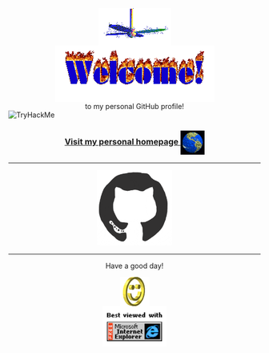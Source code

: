 <div align="center">
<img src="img/fan-1.gif" alt="Fan" align="center">
</div>

<div align="center">
<img src="img/welcome-fire.gif" alt="Welcome" align="center">
</div>

<div align="center">
to my personal GitHub profile!
</div>
<img src="https://tryhackme-badges.s3.amazonaws.com/hrishabh57dev.png" alt="TryHackMe">

<h3 align="center">
<a href="https://github.com/Hrishabh57Dev">Visit my personal homepage

<img src="img/website.gif" alt="Visit homepage" align="center">
</a>
</h3>


<hr>

<div align="center">
<img src="img/octo.gif" alt="GitHub Logo" width="150" height="150" />
</div>

<hr>

<div align="center">
<p>Have a good day!</p>
<div>
<img src="img/smile.gif" alt="Smiley" align="center">
</div>
</div>



<div align="center">
<img src="img/ie.jpg" alt="Best viewed with Microsoft Internet Explorer" align="center" width="128">
</div>
